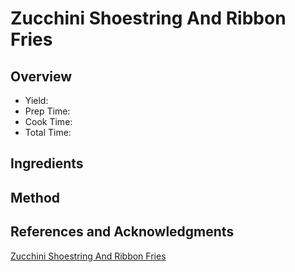 # Zucchini Shoestring And Ribbon Fries

## Overview

- Yield:
- Prep Time:
- Cook Time:
- Total Time:

## Ingredients


## Method



## References and Acknowledgments

[Zucchini Shoestring And Ribbon Fries](https://drizzleanddip.com/2013/12/10/zucchini-shoestring-and-ribbon-fries/)
